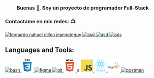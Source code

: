 <h3 align="center">Buenas 👋, Soy un proyecto de programador Full-Stack</h3>

<h3 align="left">Contactame en mis redes: 📺</h3>
<p align="left">
<a 
   href="https://linkedin.com/in/leonardo nahuel dillon jeannoteguy" target="blank"><img align="center" src="https://raw.githubusercontent.com/rahuldkjain/github-profile-readme-generator/master/src/images/icons/Social/linked-in-alt.svg"        alt="leonardo nahuel dillon jeannoteguy" height="30" width="40" />
</a>
<a href="https://fb.com/asd" target="blank">
    <img align="center" 
src="https://raw.githubusercontent.com/rahuldkjain/github-profile-readme-generator/master/src/images/icons/Social/facebook.svg"               alt="asd" height="30" width="40"
    />
 </a>
<a  href="https://www.instagram.com/leonardonahueldillon/" target="blank">
    <img align="center" 
    src="https://raw.githubusercontent.com/rahuldkjain/github-profile-readme-generator/master/src/images/icons/Social/instagram.svg"         alt="asd" height="30" width="40" 
    />
</a>
<a href="https://discord.gg/LeonardoDillon" target="blank">
    <img align="center" 
     src="https://raw.githubusercontent.com/rahuldkjain/github-profile-readme-generator/master/src/images/icons/Social/discord.svg"            alt="ads" height="30" width="40" 
     />
</a>
</p>

<h2 align="left">Languages and Tools:</h2>
<p align="left"> 
<a href="https://www.gnu.org/software/bash/" target="_blank" rel="noreferrer"> 
<img src="https://www.vectorlogo.zone/logos/gnu_bash/gnu_bash-icon.svg" alt="bash" width="40" height="40"/> 
</a>
<a href="https://www.w3schools.com/css/" target="_blank" rel="noreferrer"> 
<img src="https://raw.githubusercontent.com/devicons/devicon/master/icons/css3/css3-original-wordmark.svg" alt="css3" width="40" height="40"/> 
</a> 
<a href="https://www.figma.com/" target="_blank" rel="noreferrer">
<img src="https://www.vectorlogo.zone/logos/figma/figma-icon.svg" alt="figma" width="40" height="40"/> 
</a>
<a href="https://git-scm.com/" target="_blank" rel="noreferrer"> 
<img src="https://www.vectorlogo.zone/logos/git-scm/git-scm-icon.svg" alt="git" width="40" height="40"/>
</a>
<a href="https://www.w3.org/html/" target="_blank" rel="noreferrer"> 
<img src="https://raw.githubusercontent.com/devicons/devicon/master/icons/html5/html5-original-wordmark.svg" alt="html5" width="40" height="40"/> 
</a> 
a
<a href="https://developer.mozilla.org/en-US/docs/Web/JavaScript" target="_blank" rel="noreferrer">
<img src="https://raw.githubusercontent.com/devicons/devicon/master/icons/javascript/javascript-original.svg" alt="javascript" width="40" height="40"/>
</a>
<a href="https://reactjs.org/" target="_blank" rel="noreferrer">
<img src="https://raw.githubusercontent.com/devicons/devicon/master/icons/react/react-original-wordmark.svg" alt="react" width="40" height="40"/>
</a>
<a href="https://www.mysql.com/" target="_blank" rel="noreferrer">
<img src="https://raw.githubusercontent.com/devicons/devicon/master/icons/mysql/mysql-original-wordmark.svg" alt="mysql" width="40" height="40"/>
</a>
<a href="https://postman.com" target="_blank" rel="noreferrer">
<img src="https://www.vectorlogo.zone/logos/getpostman/getpostman-icon.svg" alt="postman" width="40" height="40"/>
</a>
</p>
